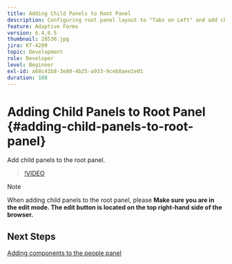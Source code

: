 ```yaml
---
title: Adding Child Panels to Root Panel
description: Configuring root panel layout to "Tabs on Left" and add child panels to the root panel.
feature: Adaptive Forms
version: 6.4,6.5
thumbnail: 28536.jpg
jira: KT-4209
topic: Development
role: Developer
level: Beginner
exl-id: a68c41b8-3e80-4b25-a933-9ceb8aee1e01
duration: 188
---
```

# Adding Child Panels to Root Panel {#adding-child-panels-to-root-panel}

Add child panels to the root panel.


>[!VIDEO](https://video.tv.adobe.com/v/28536?quality=12&learn=on)

>[!NOTE]
>When adding child panels to the root panel, please **Make sure you are in the edit mode. The edit button is located on the top right-hand side of the browser.**

## Next Steps

[Adding components to the people panel](./adding-components-to-people-panel.md)
